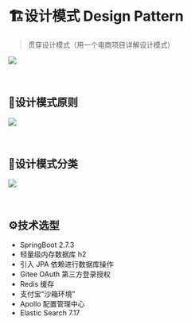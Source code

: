 # 🏗️设计模式 Design Pattern

> 贯穿设计模式（用一个电商项目详解设计模式）

![](https://kolin-blog.oss-cn-shanghai.aliyuncs.com/blog/202403181420777.png)

<br/>

## 🤺设计模式原则

![](https://kolin-blog.oss-cn-shanghai.aliyuncs.com/blog/202403181419555.png)

<br/>

## 🔖设计模式分类

![](https://kolin-blog.oss-cn-shanghai.aliyuncs.com/blog/202403181419322.png)

<br/>

## ⚙️技术选型

- SpringBoot 2.7.3
- 轻量级内存数据库 h2
- 引入 JPA 依赖进行数据库操作
- Gitee OAuth 第三方登录授权
- Redis 缓存
- 支付宝“沙箱环境”
- Apollo 配置管理中心
- Elastic Search 7.17